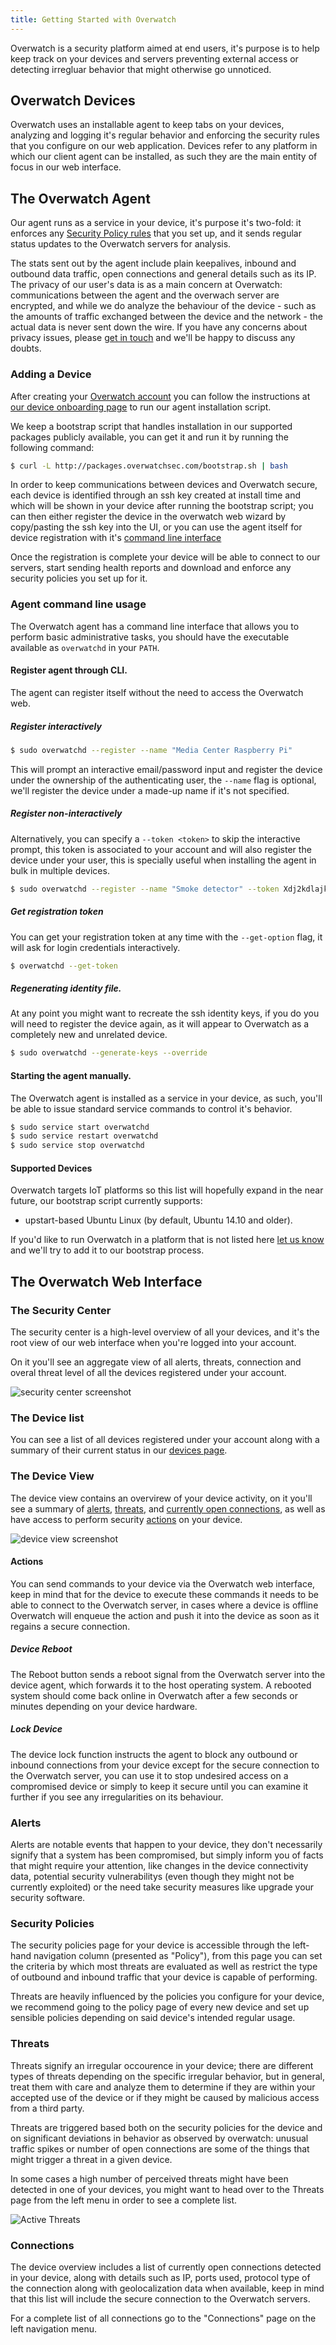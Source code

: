 ```yaml
---
title: Getting Started with Overwatch
---
```


Overwatch is a security platform aimed at end users, it's purpose is to help keep track on your devices and servers preventing external access or detecting irregluar behavior that might otherwise go unnoticed.


## Overwatch Devices

Overwatch uses an installable agent to keep tabs on your devices, analyzing and logging it's regular behavior and enforcing the security rules that you configure on our web application. Devices refer to any platform in which our client agent can be installed, as such they are the main entity of focus in our web interface.

## The Overwatch Agent

Our agent runs as a service in your device, it's purpose it's two-fold: it enforces any [Security Policy rules](#security-policies) that you set up, and it sends regular status updates to the Overwatch servers for analysis.

The stats sent out by the agent include plain keepalives, inbound and outbound data traffic, open connections and general details such as its IP. The privacy of our user's data is as a main concern at Overwatch: communications between the agent and the overwach server are encrypted, and while we do analyze the behaviour of the device - such as the amounts of traffic exchanged between the device and the network - the actual data is never sent down the wire. If you have any concerns about privacy issues, please [get in touch](get-in-touch) and we'll be happy to discuss any doubts.

### Adding a Device

After creating your [Overwatch account](https://app.overwatchsec.com/auth/signup) you can follow the instructions at [our device onboarding page](https://app.overwatchsec.com/welcome) to run our agent installation script.

We keep a bootstrap script that handles installation in our supported packages publicly available, you can get it and run it by running the following command:

```bash
$ curl -L http://packages.overwatchsec.com/bootstrap.sh | bash
```

In order to keep communications between devices and Overwatch secure, each device is identified through an ssh key created at install time and which will be shown in your device after running the bootstrap script; you can then either register the device in the overwatch web wizard by copy/pasting the ssh key into the UI, or you can use the agent itself for device registration with it's [command line interface](#agent-command-line-usage)

Once the registration is complete your device will be able to connect to our servers, start sending health reports and download and enforce any security policies you set up for it.

### Agent command line usage

The Overwatch agent has a command line interface that allows you to perform basic administrative tasks, you should have the executable available as `overwatchd` in your `PATH`.

#### Register agent through CLI.

The agent can register itself without the need to access the Overwatch web.

##### Register interactively

```bash
$ sudo overwatchd --register --name "Media Center Raspberry Pi"
```

This will prompt an interactive email/password input and register the device under the ownership of the authenticating user, the `--name` flag is optional, we'll register the device under a made-up name if it's not specified.

##### Register non-interactively

Alternatively, you can specify a `--token <token>` to skip the interactive prompt, this token is associated to your account and will also register the device under your user, this is specially useful when installing the agent in bulk in multiple devices.

```bash
$ sudo overwatchd --register --name "Smoke detector" --token Xdj2kdlajk3dfjsk2j31hdlrgk3od12isdjiqk2m22i3jdfui
```

##### Get registration token

You can get your registration token at any time with the `--get-option` flag, it will ask for login credentials interactively.

```bash
$ overwatchd --get-token
```

##### Regenerating identity file.

At any point you might want to recreate the ssh identity keys, if you do you will need to register the device again, as it will appear to Overwatch as a completely new and unrelated device.

```bash
$ sudo overwatchd --generate-keys --override
```

#### Starting the agent manually.

The Overwatch agent is installed as a service in your device, as such, you'll be able to issue standard service commands to control it's behavior.

```bash
$ sudo service start overwatchd
$ sudo service restart overwatchd
$ sudo service stop overwatchd
```

#### Supported Devices

Overwatch targets IoT platforms so this list will hopefully expand in the near future, our bootstrap script currently supports:

* upstart-based Ubuntu Linux (by default, Ubuntu 14.10 and older).

If you'd like to run Overwatch in a platform that is not listed here [let us know](get-in-touch) and we'll try to add it to our bootstrap process.

## The Overwatch Web Interface

### The Security Center

The security center is a high-level overview of all your devices, and it's the root view of our web interface when you're logged into your account.

On it you'll see an aggregate view of all alerts, threats, connection and overal threat level of all the devices registered under your account.

![security center screenshot](./img/security-center.png)

### The Device list

You can see a list of all devices registered under your account along with a summary of their current status  in our [devices page](https://app.overwatchsec.com/devices).

### The Device View

The device view contains an overvirew of your device activity, on it you'll see a summary of [alerts](#alerts), [threats](#threats), and [currently open connections](#connections), as well as have access to perform security [actions](#actions) on your device.

![device view screenshot](./img/device-view.png)

#### Actions

You can send commands to your device via the Overwatch web interface, keep in mind that for the device to execute these commands it needs to be able to connect to the Overwatch server, in cases where a device is offline Overwatch will enqueue the action and push it into the device as soon as it regains a secure connection.

##### Device Reboot

The Reboot button sends a reboot signal from the Overwatch server into the device agent, which forwards it to the host operating system. A rebooted system should come back online in Overwatch after a few seconds or minutes depending on your device hardware.

##### Lock Device

The device lock function instructs the agent to block any outbound or inbound connections from your device except for the secure connection to the Overwatch server, you can use it to stop undesired access on a compromised device or simply to keep it secure until you can examine it further if you see any irregularities on its behaviour.

###  Alerts

Alerts are notable events that happen to your device, they don't necessarily signify that a system has been compromised, but simply inform you of facts that might require your attention, like changes in the device connectivity data, potential security vulnerabilitys (even though they might not be currently exploited) or the need take security measures like upgrade your security software.


### Security Policies

The security policies page for your device is accessible through the left-hand navigation column (presented as "Policy"), from this page you can set the criteria by which most threats are evaluated as well as restrict the type of outbound and inbound traffic that your device is capable of performing.

Threats are heavily influenced by the policies you configure for your device, we recommend going to the policy page of every new device and set up sensible policies depending on said device's intended regular usage.

### Threats

Threats signify an irregular occourence in your device; there are different types of threats depending on the specific irregular behavior, but in general, treat them with care and analyze them to determine if they are within your accepted use of the device or if they might be caused by malicious access from a third party.

Threats are triggered based both on the security policies for the device and on significant deviations in behavior as observed by overwatch: unusual traffic spikes or number of open connections are some of the things that might trigger a threat in a given device.

In some cases a high number of perceived threats might have been detected in one of your devices, you might want to head over to the Threats page from the left menu in order to see a complete list.

![Active Threats](./img/active-threats.png)

### Connections

The device overview includes a list of currently open connections detected in your device, along with details such as IP, ports used, protocol type of the connection along with geolocalization data when available, keep in mind that this list will include the secure connection to the Overwatch servers.

For a complete list of all connections go to the "Connections" page on the left navigation menu.

[get-in-touch]: mailto:inquiries@overwatchsec.com
